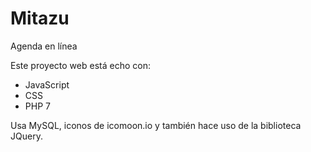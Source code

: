 # Mitazu
Agenda en línea

Este proyecto web está echo con:
 - JavaScript
 - CSS
 - PHP 7

Usa MySQL, iconos de icomoon.io y también hace uso de la biblioteca JQuery.
